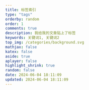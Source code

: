 ```yaml
---
title: 标签索引
type: "tags" 
orderby: random 
order: 1 
comments: true
description: 我给我的文章贴上了标签
keywords: 关键词1, 关键词2
top_img: /categories/background.svg
mathjax: false
katex: false
aside: true
aplayer: false
highlight_shrink: true
random: false
date: 2024-06-04 18:11:09
updated: 2024-06-04 18:11:09
---
```

